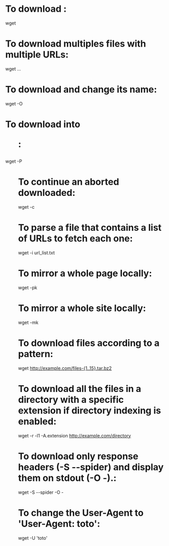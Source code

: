 # To download <url>:
wget <url>
#
# To download multiples files with multiple URLs:
wget <url>...

# To download <url> and change its name:
wget <url> -O <outfile>

# To download <url> into <dir>:
wget -P <dir> <url>

# To continue an aborted downloaded:
wget -c <url>

# To parse a file that contains a list of URLs to fetch each one:
wget -i url_list.txt

# To mirror a whole page locally:
wget -pk <url>

# To mirror a whole site locally:
wget -mk <url>

# To download files according to a pattern:
wget http://example.com/files-{1..15}.tar.bz2

# To download all the files in a directory with a specific extension if directory indexing is enabled:
wget -r -l1 -A.extension http://example.com/directory

# To download only response headers (-S --spider) and display them on stdout (-O -).:
wget -S --spider -O - <url>

# To change the User-Agent to 'User-Agent: toto':
wget -U 'toto' <url>
